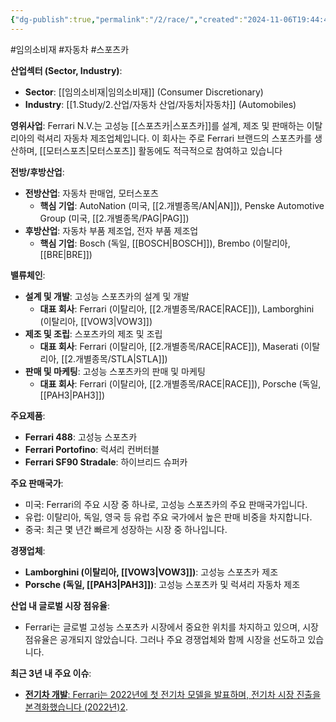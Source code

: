 ```yaml
---
{"dg-publish":true,"permalink":"/2/race/","created":"2024-11-06T19:44:47.570+09:00","updated":"2025-06-03T20:06:00.865+09:00"}
---
```


#임의소비재 #자동차 #스포츠카 

**산업섹터 (Sector, Industry)**:

- **Sector**: [[임의소비재\|임의소비재]] (Consumer Discretionary)
- **Industry**: [[1.Study/2.산업/자동차 산업/자동차\|자동차]] (Automobiles)

**영위사업**: Ferrari N.V.는 고성능 [[스포츠카\|스포츠카]]를 설계, 제조 및 판매하는 이탈리아의 럭셔리 자동차 제조업체입니다. 이 회사는 주로 Ferrari 브랜드의 스포츠카를 생산하며, [[모터스포츠\|모터스포츠]] 활동에도 적극적으로 참여하고 있습니다


**전방/후방산업**:

- **전방산업**: 자동차 판매업, 모터스포츠
    - **핵심 기업**: AutoNation (미국, [[2.개별종목/AN\|AN]]), Penske Automotive Group (미국, [[2.개별종목/PAG\|PAG]])
- **후방산업**: 자동차 부품 제조업, 전자 부품 제조업
    - **핵심 기업**: Bosch (독일, [[BOSCH\|BOSCH]]), Brembo (이탈리아, [[BRE\|BRE]])

**밸류체인**:

- **설계 및 개발**: 고성능 스포츠카의 설계 및 개발
    - **대표 회사**: Ferrari (이탈리아, [[2.개별종목/RACE\|RACE]]), Lamborghini (이탈리아, [[VOW3\|VOW3]])
- **제조 및 조립**: 스포츠카의 제조 및 조립
    - **대표 회사**: Ferrari (이탈리아, [[2.개별종목/RACE\|RACE]]), Maserati (이탈리아, [[2.개별종목/STLA\|STLA]])
- **판매 및 마케팅**: 고성능 스포츠카의 판매 및 마케팅
    - **대표 회사**: Ferrari (이탈리아, [[2.개별종목/RACE\|RACE]]), Porsche (독일, [[PAH3\|PAH3]])

**주요제품**:

- **Ferrari 488**: 고성능 스포츠카
- **Ferrari Portofino**: 럭셔리 컨버터블
- **Ferrari SF90 Stradale**: 하이브리드 슈퍼카

**주요 판매국가**:

- 미국: Ferrari의 주요 시장 중 하나로, 고성능 스포츠카의 주요 판매국가입니다.
- 유럽: 이탈리아, 독일, 영국 등 유럽 주요 국가에서 높은 판매 비중을 차지합니다.
- 중국: 최근 몇 년간 빠르게 성장하는 시장 중 하나입니다.

**경쟁업체**:

- **Lamborghini (이탈리아, [[VOW3\|VOW3]])**: 고성능 스포츠카 제조
- **Porsche (독일, [[PAH3\|PAH3]])**: 고성능 스포츠카 및 럭셔리 자동차 제조

**산업 내 글로벌 시장 점유율**:

- Ferrari는 글로벌 고성능 스포츠카 시장에서 중요한 위치를 차지하고 있으며, 시장 점유율은 공개되지 않았습니다. 그러나 주요 경쟁업체와 함께 시장을 선도하고 있습니다.

**최근 3년 내 주요 이슈**:

- [**전기차 개발**: Ferrari는 2022년에 첫 전기차 모델을 발표하며, 전기차 시장 진출을 본격화했습니다 (2022년)](https://race.kra.co.kr/busanMain.do)[2](https://race.kra.co.kr/busanMain.do).

